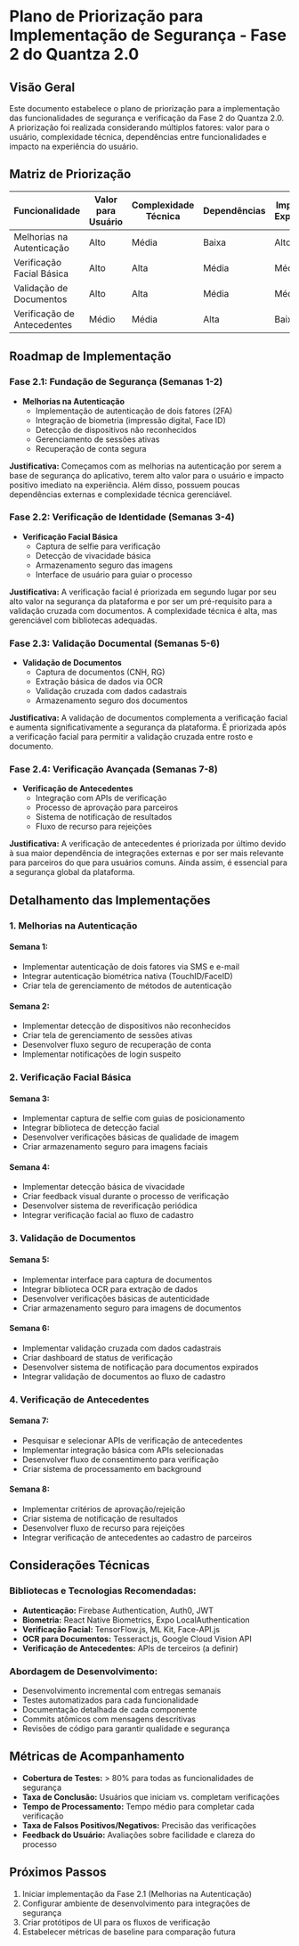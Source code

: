 # Plano de Priorização para Implementação de Segurança - Fase 2 do Quantza 2.0

## Visão Geral

Este documento estabelece o plano de priorização para a implementação das funcionalidades de segurança e verificação da Fase 2 do Quantza 2.0. A priorização foi realizada considerando múltiplos fatores: valor para o usuário, complexidade técnica, dependências entre funcionalidades e impacto na experiência do usuário.

## Matriz de Priorização

| Funcionalidade | Valor para Usuário | Complexidade Técnica | Dependências | Impacto na Experiência | Prioridade Final |
|----------------|--------------------|-----------------------|--------------|------------------------|------------------|
| Melhorias na Autenticação | Alto | Média | Baixa | Alto | 1 |
| Verificação Facial Básica | Alto | Alta | Média | Médio | 2 |
| Validação de Documentos | Alto | Alta | Média | Médio | 3 |
| Verificação de Antecedentes | Médio | Média | Alta | Baixo | 4 |

## Roadmap de Implementação

### Fase 2.1: Fundação de Segurança (Semanas 1-2)
- **Melhorias na Autenticação**
  - Implementação de autenticação de dois fatores (2FA)
  - Integração de biometria (impressão digital, Face ID)
  - Detecção de dispositivos não reconhecidos
  - Gerenciamento de sessões ativas
  - Recuperação de conta segura

**Justificativa:** Começamos com as melhorias na autenticação por serem a base de segurança do aplicativo, terem alto valor para o usuário e impacto positivo imediato na experiência. Além disso, possuem poucas dependências externas e complexidade técnica gerenciável.

### Fase 2.2: Verificação de Identidade (Semanas 3-4)
- **Verificação Facial Básica**
  - Captura de selfie para verificação
  - Detecção de vivacidade básica
  - Armazenamento seguro das imagens
  - Interface de usuário para guiar o processo

**Justificativa:** A verificação facial é priorizada em segundo lugar por seu alto valor na segurança da plataforma e por ser um pré-requisito para a validação cruzada com documentos. A complexidade técnica é alta, mas gerenciável com bibliotecas adequadas.

### Fase 2.3: Validação Documental (Semanas 5-6)
- **Validação de Documentos**
  - Captura de documentos (CNH, RG)
  - Extração básica de dados via OCR
  - Validação cruzada com dados cadastrais
  - Armazenamento seguro dos documentos

**Justificativa:** A validação de documentos complementa a verificação facial e aumenta significativamente a segurança da plataforma. É priorizada após a verificação facial para permitir a validação cruzada entre rosto e documento.

### Fase 2.4: Verificação Avançada (Semanas 7-8)
- **Verificação de Antecedentes**
  - Integração com APIs de verificação
  - Processo de aprovação para parceiros
  - Sistema de notificação de resultados
  - Fluxo de recurso para rejeições

**Justificativa:** A verificação de antecedentes é priorizada por último devido à sua maior dependência de integrações externas e por ser mais relevante para parceiros do que para usuários comuns. Ainda assim, é essencial para a segurança global da plataforma.

## Detalhamento das Implementações

### 1. Melhorias na Autenticação

#### Semana 1:
- Implementar autenticação de dois fatores via SMS e e-mail
- Integrar autenticação biométrica nativa (TouchID/FaceID)
- Criar tela de gerenciamento de métodos de autenticação

#### Semana 2:
- Implementar detecção de dispositivos não reconhecidos
- Criar tela de gerenciamento de sessões ativas
- Desenvolver fluxo seguro de recuperação de conta
- Implementar notificações de login suspeito

### 2. Verificação Facial Básica

#### Semana 3:
- Implementar captura de selfie com guias de posicionamento
- Integrar biblioteca de detecção facial
- Desenvolver verificações básicas de qualidade de imagem
- Criar armazenamento seguro para imagens faciais

#### Semana 4:
- Implementar detecção básica de vivacidade
- Criar feedback visual durante o processo de verificação
- Desenvolver sistema de reverificação periódica
- Integrar verificação facial ao fluxo de cadastro

### 3. Validação de Documentos

#### Semana 5:
- Implementar interface para captura de documentos
- Integrar biblioteca OCR para extração de dados
- Desenvolver verificações básicas de autenticidade
- Criar armazenamento seguro para imagens de documentos

#### Semana 6:
- Implementar validação cruzada com dados cadastrais
- Criar dashboard de status de verificação
- Desenvolver sistema de notificação para documentos expirados
- Integrar validação de documentos ao fluxo de cadastro

### 4. Verificação de Antecedentes

#### Semana 7:
- Pesquisar e selecionar APIs de verificação de antecedentes
- Implementar integração básica com APIs selecionadas
- Desenvolver fluxo de consentimento para verificação
- Criar sistema de processamento em background

#### Semana 8:
- Implementar critérios de aprovação/rejeição
- Criar sistema de notificação de resultados
- Desenvolver fluxo de recurso para rejeições
- Integrar verificação de antecedentes ao cadastro de parceiros

## Considerações Técnicas

### Bibliotecas e Tecnologias Recomendadas:
- **Autenticação:** Firebase Authentication, Auth0, JWT
- **Biometria:** React Native Biometrics, Expo LocalAuthentication
- **Verificação Facial:** TensorFlow.js, ML Kit, Face-API.js
- **OCR para Documentos:** Tesseract.js, Google Cloud Vision API
- **Verificação de Antecedentes:** APIs de terceiros (a definir)

### Abordagem de Desenvolvimento:
- Desenvolvimento incremental com entregas semanais
- Testes automatizados para cada funcionalidade
- Documentação detalhada de cada componente
- Commits atômicos com mensagens descritivas
- Revisões de código para garantir qualidade e segurança

## Métricas de Acompanhamento

- **Cobertura de Testes:** > 80% para todas as funcionalidades de segurança
- **Taxa de Conclusão:** Usuários que iniciam vs. completam verificações
- **Tempo de Processamento:** Tempo médio para completar cada verificação
- **Taxa de Falsos Positivos/Negativos:** Precisão das verificações
- **Feedback do Usuário:** Avaliações sobre facilidade e clareza do processo

## Próximos Passos

1. Iniciar implementação da Fase 2.1 (Melhorias na Autenticação)
2. Configurar ambiente de desenvolvimento para integrações de segurança
3. Criar protótipos de UI para os fluxos de verificação
4. Estabelecer métricas de baseline para comparação futura

